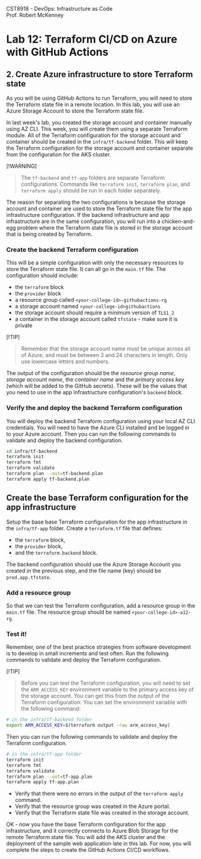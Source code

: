 CST8918 - DevOps: Infrastructure as Code  
Prof. Robert McKenney

# Lab 12: Terraform CI/CD on Azure with GitHub Actions

## 2. Create Azure infrastructure to store Terraform state

As you will be using GitHub Actions to run Terraform, you will need to store the Terraform state file in a remote location. In this lab, you will use an Azure Storage Account to store the Terraform state file.

In last week's lab, you created the storage account and container manually using AZ CLI. This week, you will create them using a separate Terraform module. All of the Terraform configuration for the storage account and container should be created in the `infra/tf-backend` folder. This will keep the Terraform configuration for the storage account and container separate from the configuration for the AKS cluster.

[!WARNING]
> The `tf-backend` and `tf-app` folders are separate Terraform configurations. Commands like `terraform init`, `terraform plan`, and `terraform apply` should be run in each folder separately.

The reason for separating the two configurations is because the storage account and container are used to store the Terraform state file for the app infrastructure configuration. If the backend infrastructure and app infrastructure are in the same configuration, you will run into a chicken-and-egg problem where the Terraform state file is stored in the storage account that is being created by Terraform.

### Create the backend Terraform configuration

This will be a simple configuration with only the necessary resources to store the Terraform state file. It can all go in the `main.tf` file. The configuration should include:

- the `terraform` block
- the `provider` block
- a resource group called `<your-college-id>-githubactions-rg`
- a storage account named `<your-college-id>githubactions`
- the storage account should require a minimum version of `TLS1_2`
- a container in the storage account called `tfstate` - make sure it is private

[!TIP]
> Remember that the storage account name must be unique across all of Azure, and must be between 3 and 24 characters in length. Only use lowercase letters and numbers.

The output of the configuration should be the _resource group name_, _storage account name_, the _container name_ and the _primary access key_ (which will be added to the GitHub secrets). These will be the values that you need to use in the app infrastructure configuration's `backend` block.

### Verify the and deploy the backend Terraform configuration

You will deploy the backend Terraform configuration using your local AZ CLI credentials. You will need to have the Azure CLI installed and be logged in to your Azure account. Then you can run the following commands to validate and deploy the backend configuration.

```bash
cd infra/tf-backend
terraform init
terraform fmt
terraform validate
terraform plan --out=tf-backend.plan
terraform apply tf-backend.plan
```

## Create the base Terraform configuration for the app infrastructure

Setup the base base Terraform configuration for the app infrastructure in the `infra/tf-app` folder. Create a `terraform.tf` file that defines:

- the `terraform` block,
- the `provider` block,
- and the `terraform.backend` block.

The backend configuration should use the Azure Storage Account you created in the previous step, and the file name (key) should be `prod.app.tfstate`.

### Add a resource group

So that we can test the Terraform configuration, add a resource group in the `main.tf` file. The resource group should be named `<your-college-id>-a12-rg`.

### Test it!

Remember, one of the best practice strategies from software development is to develop in small increments and test often. Run the following commands to validate and deploy the Terraform configuration.

[!TIP]
> Before you can test the Terraform configuration, you will need to set the `ARM_ACCESS_KEY` environment variable to the primary access key of the storage account. You can get this from the output of the Terraform configuration. You can set the environment variable with the following command:

```bash
# in the infra/tf-backend folder
export ARM_ACCESS_KEY=$(terraform output -raw arm_access_key)
```

Then you can run the following commands to validate and deploy the Terraform configuration.

```bash
# in the infra/tf-app folder
terraform init
terraform fmt
terraform validate
terraform plan --out=tf-app.plan
terraform apply tf-app.plan
```

- Verify that there were no errors in the output of the `terraform apply` command.
- Verify that the resource group was created in the Azure portal.
- Verify that the Terraform state file was created in the storage account.

OK - now you have the base Terraform configuration for the app infrastructure, and it correctly connects to Azure Blob Storage for the remote Terraform state file. You will add the AKS cluster and the deployment of the sample web application late in this lab. For now, you will complete the steps to create the GitHub Actions CI/CD workflows.